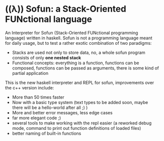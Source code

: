 # ((λ)) Sofun: a Stack-Oriented FUNctional language
An Interpreter for Sofun (Stack-Oriented FUNctional programming language) written in haskell.
Sofun is not a programming language meant for daily usage, but to test a rather exotic combination of two paradigms:
* Stacks are used not only to store data, no, a whole sofun program consists of only **one nested stack**
* Functional concepts: everything is a function, functions can be composed, functions can be passed as arguments, there is some kind of partial application

This is the new haskell interpreter and REPL for sofun,
improvements over the c++ version include:
* More than 50 times faster
* Now with a basic type system (text types to be added soon, maybe there will be a hello-world after all ;) )
* More and better error messages, less edge cases
* far more elegant code ;)
* several tools to make working with the repl easier (a reworked debug mode, command to print out function definitions of loaded files)
* better naming of built-in functions

